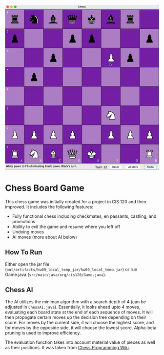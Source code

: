 ![alt text](https://github.com/Amayzing24/Chess/blob/main/files/chess%20gif.gif "Chess Demo")

# Chess Board Game

This chess game was initially created for a project in CIS 120 and then improved. It includes the following features:
- Fully functional chess including checkmates, en passants, castling, and promotions
- Ability to exit the game and resume where you left off
- Undoing moves
- AI moves (more about AI below)

## How To Run

Either open the jar file (`out/artifacts/hw09_local_temp_jar/hw09_local_temp.jar`) or run Game.java (`src/main/java/org/cis120/Game.java`).

## Chess AI

The AI utilizes the minimax algorithm with a search depth of 4 (can be adjusted in `ChessAI.java`). Essentially, it looks ahead upto 4 moves, evaluating each board state at the end of each sequence of moves. It will then propogate certain moves up the decision tree depending on their score. For moves by the current side, it will choose the highest score, and for moves by the opposide side, it will choose the lowest score. Alpha-beta pruning is used to improve efficiency.

The evaluation function takes into account material value of pieces as well as their positions. It was taken from [Chess Programming Wiki](https://www.chessprogramming.org/Simplified_Evaluation_Function).
